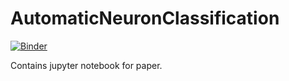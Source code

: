 # AutomaticNeuronClassification
[![Binder](https://mybinder.org/badge_logo.svg)](https://mybinder.org/v2/gh/pseastham/AutomaticNeuronClassification/HEAD?filepath=classification.ipynb)

Contains jupyter notebook for paper.
